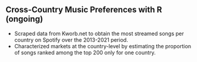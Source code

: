 ## Cross-Country Music Preferences with R (ongoing)
- Scraped data from Kworb.net to obtain the most streamed songs per country on Spotify over the 2013-2021 period.
- Characterized markets at the country-level by estimating the proportion of songs ranked among the top 200 only for one country.
